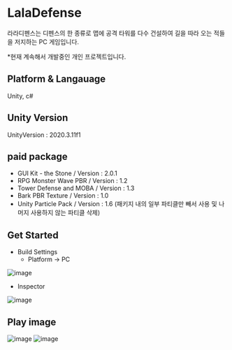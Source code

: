 # LalaDefense

라라디펜스는 디펜스의 한 종류로 맵에 공격 타워를 다수 건설하여 길을 따라 오는 적들을 저지하는 PC 게임입니다.

  *현재 계속해서 개발중인 개인 프로젝트입니다.
  

## Platform & Langauage

Unity, c#

## Unity Version 

UnityVersion : 2020.3.11f1

## paid package

 * GUI Kit - the Stone / Version : 2.0.1
 * RPG Monster Wave PBR / Version : 1.2
 * Tower Defense and MOBA / Version : 1.3
 * Bark PBR Texture / Version : 1.0
 * Unity Particle Pack / Version : 1.6 (패키지 내의 일부 파티클만 빼서 사용 및 나머지 사용하지 않는 파티클 삭제)
 
 
## Get Started

 * Build Settings
    * Platform -> PC
    
![image](https://user-images.githubusercontent.com/50667930/142716067-91d86b3a-5f35-4b97-adcc-8ede4afee0bc.png)

 * Inspector


![image](https://user-images.githubusercontent.com/50667930/142716011-d178a553-29b0-4c18-97d8-e55f7601f552.png)


## Play image

![image](https://user-images.githubusercontent.com/50667930/142716392-a8e504f7-8d1a-4e03-bcd3-347b3fb18002.png)
![image](https://user-images.githubusercontent.com/50667930/142716638-d49c4bd7-0071-4528-a322-7e3785e7430a.png)

